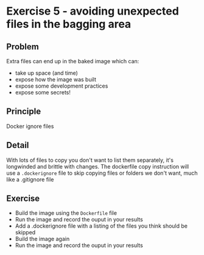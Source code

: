 # Exercise 5 -  avoiding unexpected files in the bagging area

## Problem
Extra files can end up in the baked image which can:
- take up space (and time)
- expose how the image was built
- expose some development practices
- expose some secrets!

## Principle
Docker ignore files

## Detail
With lots of files to copy you don't want to list them separately, it's longwinded and brittle with changes.
The dockerfile copy instruction will use a `.dockerignore` file to skip copying files or folders we don't want, much like a .gitignore file

## Exercise
- Build the image using the `Dockerfile` file
- Run the image and record the ouput in your results
- Add a .dockerignore file with a listing of the files you think should be skipped
- Build the image again
- Run the image and record the ouput in your results
